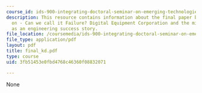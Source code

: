 ```yaml
---
course_id: ids-900-integrating-doctoral-seminar-on-emerging-technologies-fall-2005
description: This resource contains information about the final paper by Kieran Downes
  on - Can we call it Failure? Digital Equipment Corporation and the minicomputer
  as an engineering success story.
file_location: /coursemedia/ids-900-integrating-doctoral-seminar-on-emerging-technologies-fall-2005/3fb51453e0fbd4768c46360f08832071_final_kd.pdf
file_type: application/pdf
layout: pdf
title: final_kd.pdf
type: course
uid: 3fb51453e0fbd4768c46360f08832071

---
```

None